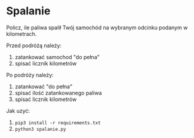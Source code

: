 # Spalanie
Policz, ile paliwa spalił Twój samochód na wybranym odcinku podanym w kilometrach. 

Przed podróżą należy: 
1. zatankować samochod "do pełna"
2. spisać licznik kilometrów

Po podróży należy:
1. zatankować "do pełna"
2. spisać ilość zatankowanego paliwa
3. spisać licznik kilometrów

Jak uzyć:
1. `pip3 install -r requirements.txt`
2. `python3 spalanie.py`